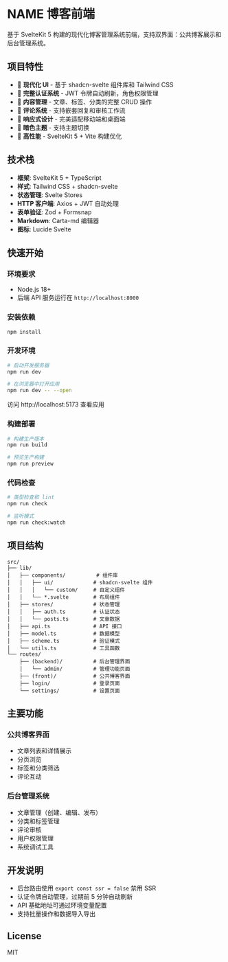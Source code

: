 # NAME 博客前端

基于 SvelteKit 5 构建的现代化博客管理系统前端，支持双界面：公共博客展示和后台管理系统。

## 项目特性

- 🎨 **现代化 UI** - 基于 shadcn-svelte 组件库和 Tailwind CSS
- 🔐 **完整认证系统** - JWT 令牌自动刷新，角色权限管理
- 📝 **内容管理** - 文章、标签、分类的完整 CRUD 操作
- 💬 **评论系统** - 支持嵌套回复和审核工作流
- 📱 **响应式设计** - 完美适配移动端和桌面端
- 🌙 **暗色主题** - 支持主题切换
- 🚀 **高性能** - SvelteKit 5 + Vite 构建优化

## 技术栈

- **框架**: SvelteKit 5 + TypeScript
- **样式**: Tailwind CSS + shadcn-svelte
- **状态管理**: Svelte Stores
- **HTTP 客户端**: Axios + JWT 自动处理
- **表单验证**: Zod + Formsnap
- **Markdown**: Carta-md 编辑器
- **图标**: Lucide Svelte

## 快速开始

### 环境要求

- Node.js 18+ 
- 后端 API 服务运行在 `http://localhost:8000`

### 安装依赖

```bash
npm install
```

### 开发环境

```bash
# 启动开发服务器
npm run dev

# 在浏览器中打开应用
npm run dev -- --open
```

访问 http://localhost:5173 查看应用

### 构建部署

```bash
# 构建生产版本
npm run build

# 预览生产构建
npm run preview
```

### 代码检查

```bash
# 类型检查和 lint
npm run check

# 监听模式
npm run check:watch
```

## 项目结构

```
src/
├── lib/
│   ├── components/          # 组件库
│   │   ├── ui/             # shadcn-svelte 组件
│   │   │   └── custom/     # 自定义组件
│   │   └── *.svelte        # 布局组件
│   ├── stores/             # 状态管理
│   │   ├── auth.ts         # 认证状态
│   │   └── posts.ts        # 文章数据
│   ├── api.ts              # API 接口
│   ├── model.ts            # 数据模型
│   ├── scheme.ts           # 验证模式
│   └── utils.ts            # 工具函数
└── routes/
    ├── (backend)/          # 后台管理界面
    │   └── admin/          # 管理功能页面
    ├── (front)/            # 公共博客界面
    ├── login/              # 登录页面
    └── settings/           # 设置页面
```

## 主要功能

### 公共博客界面
- 文章列表和详情展示
- 分页浏览
- 标签和分类筛选
- 评论互动

### 后台管理系统
- 文章管理（创建、编辑、发布）
- 分类和标签管理
- 评论审核
- 用户权限管理
- 系统调试工具

## 开发说明

- 后台路由使用 `export const ssr = false` 禁用 SSR
- 认证令牌自动管理，过期前 5 分钟自动刷新
- API 基础地址可通过环境变量配置
- 支持批量操作和数据导入导出

## License

MIT
